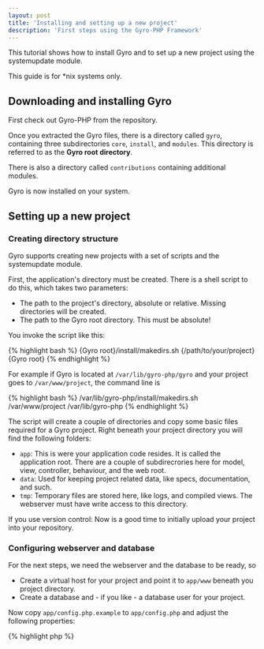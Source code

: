 ```yaml
---
layout: post
title: 'Installing and setting up a new project'
description: 'First steps using the Gyro-PHP Framework'
---
```


This tutorial shows how to install Gyro and to set up a new project using the systemupdate module.

This guide is for \*nix systems only.

## Downloading and installing Gyro

First check out Gyro-PHP from the repository.

Once you extracted the Gyro files, there is a directory called `gyro`, containing three subdirectories `core`, `install`, and `modules`.
This directory is referred to as the **Gyro root directory**.

There is also a directory called `contributions` containing additional modules.

Gyro is now installed on your system.

## Setting up a new project

### Creating directory structure

Gyro supports creating new projects with a set of scripts and the systemupdate module.

First, the application's directory must be created. There is a shell script to do this, which takes two parameters:

- The path to the project's directory, absolute or relative. Missing directories will be created.
- The path to the Gyro root directory. This must be absolute!

You invoke the script like this:

{% highlight bash %}
{Gyro root}/install/makedirs.sh {/path/to/your/project} {Gyro root}
{% endhighlight %}

For example if Gyro is located at `/var/lib/gyro-php/gyro` and your project goes to `/var/www/project`, the command line is

{% highlight bash %}
/var/lib/gyro-php/install/makedirs.sh /var/www/project /var/lib/gyro-php
{% endhighlight %}


The script will create a couple of directories and copy some basic files required for a Gyro project.
Right beneath your project directory you will find the following folders:

- `app`: This is were your application code resides. It is called the application root.
There are a couple of subdirecrories here for model, view, controller, behaviour, and the web root.
- `data`: Used for keeping project related data, like specs, documentation, and such.
- `tmp`: Temporary files are stored here, like logs, and compiled views. The webserver must have write access to this directory.

If you use version control: Now is a good time to initially upload your project into your repository.

### Configuring webserver and database

For the next steps, we need the webserver and the database to be ready, so

- Create a virtual host for your project and point it to `app/www` beneath you project directory.
- Create a database and - if you like - a database user for your project.

Now copy `app/config.php.example` to `app/config.php` and adjust the following properties:

{% highlight php %}
<?php
/**
 * The domain of the app, excluding 'http://'.
 */
define('APP_URL_DOMAIN', 'fill in!');
/**
 * DB Constants
 */
define('APP_DB_TYPE', 'mysql');
define('APP_DB_NAME', 'fill in!');
define('APP_DB_USER', 'fill in!');
define('APP_DB_PWD', 'fill in!');
define('APP_DB_HOST', 'localhost');
/**
 * Mail related
 */
define('APP_MAIL_SENDER', 'fill in!');
define('APP_MAIL_ADMIN', 'fill in!');
define('APP_MAIL_SUPPORT', 'fill in!');
{% endhighlight %}

The `APP_DB_\*` constants contain the name, user, password, and host of your database. Currently only "mysql" is fully supported as type, so don't change this.

The `APP_MAIL_\*` constants contain mail addresses:

- `APP_MAIL_SENDER`: The mail address to be used as sender by default, when sending mail.
- `APP_MAIL_ADMIN`: The admin's mail address. This mail gets system mails send.
- `APP_MAIL_SUPPORT`: Mail for contacts, feedback, and everything that involves real people.

### More configuration options

Gyro allows several instances of your project to run, like a development version, a staging distribution,
and a live system. These are called *installations*. Therefore, configuration is split in two files:

- `app/config.php`: This is for local settings, like the database, the host, and the Gyro path.
- `app/constants.php`: This contains configuration settings that are the same for all installations, like the title of the application, the language, encoding, and so on.

Take a look at `app/constants.php` and change it to fit your needs, too.

If you use version control, it is a good idea to exclude `app/config.php` from your repository.

### Running systemupdate to install tables

While everything now is configured properly, the Gyro core tables are still missing in the database. Fortunately, we can let the *systemupdate* module do all the required steps.

To use *systemupdate*, we also need the Gyro console. Open `app/modules.php` in your favorite text editor and make sure the modules *console*, and *systemupdate* are enabled:

{% highlight php %}
<?php
Load::enable_module('console');
Load::enable_module('systemupdate');
Load::enable_module('staticmainpage');
{% endhighlight %}

The *staticmainpage* module isn't really needed, but allows to easily check if everything is running.

If all required modules are enabled, run

{% highlight bash %}
{Gyro root}/modules/console/install/install.sh {/path/to/your/project}
{% endhighlight %}

This will copy run_console.php to your application root directory. Change to your project directory and run

{% highlight bash %}
php app/run_console.php systemupdate
{% endhighlight %}

If everything is OK, there should be a couple of success messages being displayed.

If you now point your browser to your project domain, you should see the *staicmainpage* module's default message:
"It works, GYRO is ready to be used on your system". Congratulations!